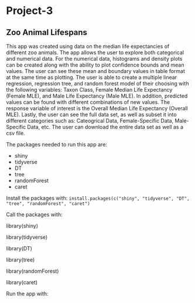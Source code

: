 # Project-3

## Zoo Animal Lifespans

This app was created using data on the median life expectancies of different zoo animals. The app allows the user to explore both categorical and numerical data. For the numerical data, histograms and density plots can be created along with the ability to plot confidence bounds and mean values. The user can see these mean and boundary values in table format at the same time as plotting. The user is able to create a multiple linear regression, regression tree, and random forest model of their choosing with the following variables: Taxon Class, Female Median Life Expectancy (Female MLE), and Male Life Expectancy (Male MLE). In addition, predicted values can be found with different combinations of new values. The response variable of interest is the Overall Median Life Expectancy (Overall MLE). Lastly, the user can see the full data set, as well as subset it into different categories such as: Cateogrical Data, Female-Specific Data, Male-Specific Data, etc. The user can download the entire data set as well as a csv file. 

The packages needed to run this app are:

  - shiny
  - tidyverse
  - DT
  - tree
  - randomForest
  - caret

Install the packages with: `install.packages(c("shiny", "tidyverse", "DT", "tree", "randomForest", "caret")`

Call the packages with:

library(shiny)

library(tidyverse)

library(DT)

library(tree)

library(randomForest)

library(caret)

Run the app with: 

